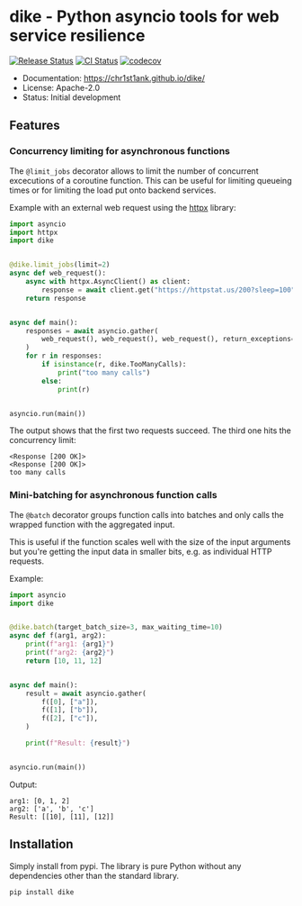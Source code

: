 # dike - Python asyncio tools for web service resilience

[<img src="https://img.shields.io/pypi/v/dike.svg" alt="Release Status">](https://pypi.python.org/pypi/dike)
[<img src="https://github.com/chr1st1ank/dike/actions/workflows/test.yml/badge.svg?branch=main" alt="CI Status">](https://github.com/chr1st1ank/dike/actions)
[![codecov](https://codecov.io/gh/chr1st1ank/dike/branch/main/graph/badge.svg?token=4oBkRHXbfa)](https://codecov.io/gh/chr1st1ank/dike)


* Documentation: <https://chr1st1ank.github.io/dike/>
* License: Apache-2.0
* Status: Initial development

## Features

### Concurrency limiting for asynchronous functions
The `@limit_jobs` decorator allows to limit the number of concurrent excecutions of a coroutine 
function. This can be useful for limiting queueing times or for limiting the load put
onto backend services.

Example with an external web request using the [httpx](https://github.com/encode/httpx) library:

```python
import asyncio
import httpx
import dike


@dike.limit_jobs(limit=2)
async def web_request():
    async with httpx.AsyncClient() as client:
        response = await client.get("https://httpstat.us/200?sleep=100")
    return response


async def main():
    responses = await asyncio.gather(
        web_request(), web_request(), web_request(), return_exceptions=True
    )
    for r in responses:
        if isinstance(r, dike.TooManyCalls):
            print("too many calls")
        else:
            print(r)


asyncio.run(main())
```

The output shows that the first two requests succeed. The third one hits the concurrency limit:
```
<Response [200 OK]>
<Response [200 OK]>
too many calls
```

### Mini-batching for asynchronous function calls
The `@batch` decorator groups function calls into batches and only calls the wrapped function 
with the aggregated input.

This is useful if the function scales well with the size of the input arguments but you're
getting the input data in smaller bits, e.g. as individual HTTP requests.

Example:

```python
import asyncio
import dike


@dike.batch(target_batch_size=3, max_waiting_time=10)
async def f(arg1, arg2):
    print(f"arg1: {arg1}")
    print(f"arg2: {arg2}")
    return [10, 11, 12]


async def main():
    result = await asyncio.gather(
        f([0], ["a"]),
        f([1], ["b"]),
        f([2], ["c"]),
    )

    print(f"Result: {result}")


asyncio.run(main())
```

Output:
```
arg1: [0, 1, 2]
arg2: ['a', 'b', 'c']
Result: [[10], [11], [12]]
```

## Installation
Simply install from pypi. The library is pure Python without any dependencies other than the
standard library.
```
pip install dike
```
